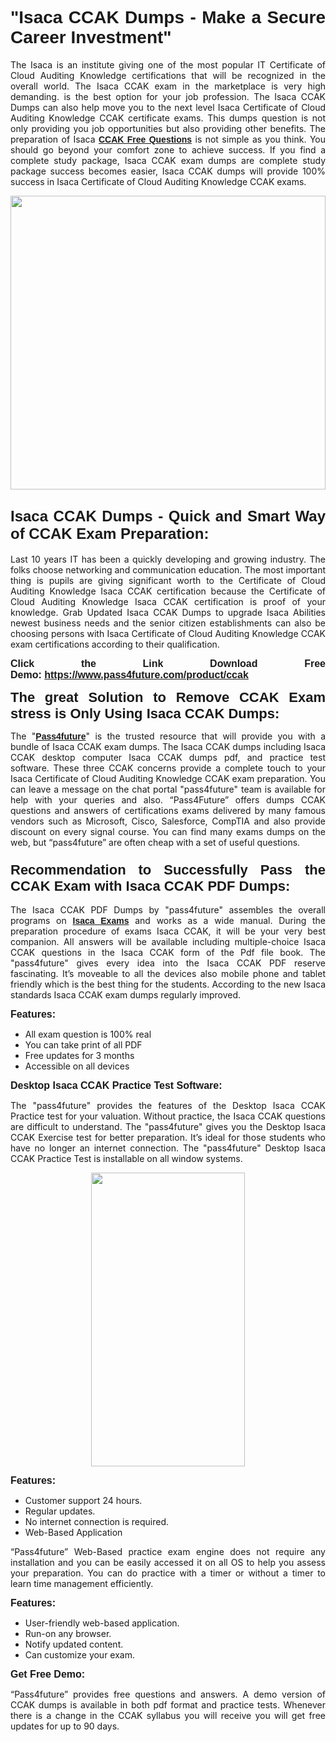 
<h1 style="text-align: justify;"><span style="font-family:Tahoma,Geneva,sans-serif;"><strong>"Isaca CCAK Dumps - Make a Secure Career Investment"</strong></span></h1>

<p style="text-align: justify;">The Isaca is an institute giving one of the most popular IT Certificate of Cloud Auditing Knowledge certifications that will be recognized in the overall world. The Isaca CCAK exam in the marketplace is very high demanding. is the best option for your job profession. The Isaca CCAK Dumps can also help move you to the next level Isaca Certificate of Cloud Auditing Knowledge CCAK certificate exams. This dumps question is not only providing you job opportunities but also providing other benefits. The preparation of Isaca <span style="font-family:Tahoma,Geneva,sans-serif;"><strong><a href="https://www.pass4future.com/questions/isaca/ccak">CCAK Free Questions</a></strong></span> is not simple as you think. You should go beyond your comfort zone to achieve success. If you find a complete study package, Isaca CCAK exam dumps are complete study package success becomes easier, Isaca CCAK dumps will provide 100% success in Isaca Certificate of Cloud Auditing Knowledge CCAK exams.</p>

<p style="text-align: justify;"><a href="https://www.pass4future.com/product/ccak"><img alt="" src="https://lh3.googleusercontent.com/pw/AM-JKLVhEO4I138wJzOepD3laGU-R1M7eT-OTYdow6pCESip26lSeaxxzS9BVWUKuzj1e3L_MoxCfVgBEvV8ODwl1LGzlZbt6HJm3NXXplPwnYiBfuYM_eQCcVVRMaAwHdsl3AhHOZS-up7mzwmd4i4EpEGq=w1112-h625-no?authuser=0" style="width: 100%; height: 470px;" /></a></p>

<h2 style="text-align: justify;"><span style="font-size:24px;"><strong><span style="font-family:Tahoma,Geneva,sans-serif;">Isaca CCAK Dumps - Quick and Smart Way of CCAK Exam Preparation:</span></strong></span></h2>

<p style="text-align: justify;">Last 10 years IT has been a quickly developing and growing industry. The folks choose networking and communication education. The most important thing is pupils are giving significant worth to the Certificate of Cloud Auditing Knowledge Isaca CCAK certification because the Certificate of Cloud Auditing Knowledge Isaca CCAK certification is proof of your knowledge. Grab Updated Isaca CCAK Dumps to upgrade Isaca Abilities newest business needs and the senior citizen establishments can also be choosing persons with Isaca Certificate of Cloud Auditing Knowledge CCAK exam certifications according to their qualification.</p>

<p style="text-align: justify;"><strong><span style="font-family:Lucida Sans Unicode,Lucida Grande,sans-serif;"><span style="font-size:16px;">Click the Link Download Free Demo: <a href="https://www.pass4future.com/product/ccak">https://www.pass4future.com/product/ccak</a></span></span></strong></p>

<p style="text-align: justify;"><strong><span style="font-size:22px;"><span style="font-family:Tahoma,Geneva,sans-serif;">The great Solution to Remove CCAK Exam stress is Only Using Isaca CCAK Dumps:</span></span></strong></p>

<p style="text-align: justify;">The "<span style="font-family:Lucida Sans Unicode,Lucida Grande,sans-serif;"><a href="https://www.pass4future.com/"><strong>Pass4future</strong></a></span>" is the trusted resource that will provide you with a bundle of Isaca CCAK exam dumps. The Isaca CCAK dumps including Isaca CCAK desktop computer Isaca CCAK dumps pdf, and practice test software. These three CCAK concerns provide a complete touch to your Isaca Certificate of Cloud Auditing Knowledge CCAK exam preparation. You can leave a message on the chat portal "pass4future" team is available for help with your queries and also. “Pass4Future” offers dumps CCAK questions and answers of certifications exams delivered by many famous vendors such as Microsoft, Cisco, Salesforce, CompTIA and also provide discount on every signal course. You can find many exams dumps on the web, but “pass4future” are often cheap with a set of useful questions.</p>

<h3 style="text-align: justify;"><span style="font-size:22px;"><strong><span style="font-family:Tahoma,Geneva,sans-serif;">Recommendation to Successfully Pass the CCAK Exam with Isaca CCAK PDF Dumps:</span></strong></span></h3>

<p style="text-align: justify;">The Isaca CCAK PDF Dumps by "pass4future" assembles the overall programs on <span style="font-family:Lucida Sans Unicode,Lucida Grande,sans-serif;"><strong><a href="https://www.pass4future.com/isaca">Isaca Exams</a></strong></span> and works as a wide manual. During the preparation procedure of exams Isaca CCAK, it will be your very best companion. All answers will be available including multiple-choice Isaca CCAK questions in the Isaca CCAK form of the Pdf file book. The "pass4future" gives every idea into the Isaca CCAK PDF reserve fascinating. It’s moveable to all the devices also mobile phone and tablet friendly which is the best thing for the students. According to the new Isaca standards Isaca CCAK exam dumps regularly improved.</p>

<p style="text-align: justify;"><span style="font-family:Lucida Sans Unicode,Lucida Grande,sans-serif;"><span style="font-size:16px;"><strong>Features:</strong></span></span></p>

<ul>
	<li style="text-align: justify;">All exam question is 100% real</li>
	<li style="text-align: justify;">You can take print of all PDF</li>
	<li style="text-align: justify;">Free updates for 3 months </li>
	<li style="text-align: justify;">Accessible on all devices</li>
</ul>

<p style="text-align: justify;"><span style="font-family:Tahoma,Geneva,sans-serif;"><span style="font-size:16px;"><strong>Desktop Isaca CCAK Practice Test Software:</strong></span></span></p>

<p style="text-align: justify;">The "pass4future" provides the features of the Desktop Isaca CCAK Practice test for your valuation. Without practice, the Isaca CCAK questions are difficult to understand. The "pass4future" gives you the Desktop Isaca CCAK Exercise test for better preparation. It’s ideal for those students who have no longer an internet connection. The "pass4future" Desktop Isaca CCAK Practice Test is installable on all window systems.</p>

<p style="text-align: center;"><a href="https://www.pass4future.com/product/ccak"><img alt="" src="https://lh3.googleusercontent.com/pw/AM-JKLV3yUm3jiqqIo1xIsj1VJ_UeysYexQY-pRYO0rIFl3vg11QZioN-gzffpw2AfKqFynWuvoXOreWrWS0swpr4xmOSWfwII2jvatteuqrfxiWGFBSHPiZUCoi33jqeymK5dmu-0enyX6tayRCAMHw05jv=s625-no?authuser=0" style="width: 70%; height: 470px;" /></a></p>

<p style="text-align: justify;"><span style="font-size:16px;"><span style="font-family:Lucida Sans Unicode,Lucida Grande,sans-serif;"><strong>Features:</strong></span></span></p>

<ul>
	<li style="text-align: justify;">Customer support 24 hours. </li>
	<li style="text-align: justify;">Regular updates. </li>
	<li style="text-align: justify;">No internet connection is required.</li>
	<li style="text-align: justify;">Web-Based Application</li>
</ul>

<p style="text-align: justify;">“Pass4future” Web-Based practice exam engine does not require any installation and you can be easily accessed it on all OS to help you assess your preparation. You can do practice with a timer or without a timer to learn time management efficiently.</p>

<p style="text-align: justify;"><strong><span style="font-size:16px;"><span style="font-family:Lucida Sans Unicode,Lucida Grande,sans-serif;">Features:</span></span></strong></p>

<ul>
	<li style="text-align: justify;">User-friendly web-based application.</li>
	<li style="text-align: justify;">Run-on any browser. </li>
	<li style="text-align: justify;">Notify updated content.</li>
	<li style="text-align: justify;">Can customize your exam.</li>
</ul>

<p style="text-align: justify;"><span style="font-size:16px;"><span style="font-family:Lucida Sans Unicode,Lucida Grande,sans-serif;"><strong>Get Free Demo:</strong></span></span></p>

<p style="text-align: justify;">“Pass4future” provides free questions and answers. A demo version of CCAK dumps is available in both pdf format and practice tests. Whenever there is a change in the CCAK syllabus you will receive you will get free updates for up to 90 days. </p>
